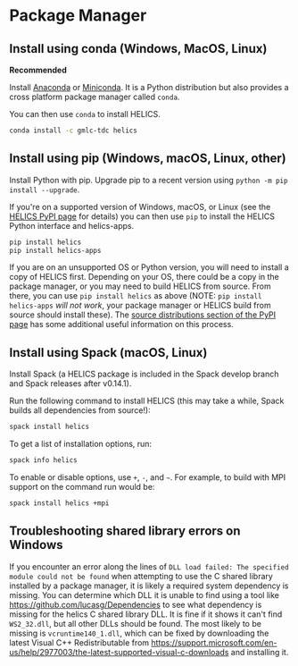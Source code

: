 # Package Manager

## Install using conda (Windows, MacOS, Linux)

**Recommended**

Install [Anaconda](https://www.anaconda.com/download/) or [Miniconda](https://conda.io/en/latest/miniconda.html). It is a Python distribution but also provides a cross platform package manager called `conda`.

You can then use `conda` to install HELICS.

```bash
conda install -c gmlc-tdc helics
```

## Install using pip (Windows, macOS, Linux, other)

Install Python with pip. Upgrade pip to a recent version using `python -m pip install --upgrade`.

If you're on a supported version of Windows, macOS, or Linux (see the [HELICS PyPI page](https://pypi.org/project/helics/) for details) you can then use `pip` to install the HELICS Python interface and helics-apps.

```bash
pip install helics
pip install helics-apps
```

If you are on an unsupported OS or Python version, you will need to install a copy of HELICS first.
Depending on your OS, there could be a copy in the package manager, or you may need to build HELICS from source.
From there, you can use `pip install helics` as above (NOTE: `pip install helics-apps` *will not work*, your package manager or HELICS build from source should install these).
The [source distributions section of the PyPI page](https://pypi.org/project/helics/) has some additional useful information on this process.

## Install using Spack (macOS, Linux)

Install Spack (a HELICS package is included in the Spack develop branch and Spack releases after v0.14.1).

Run the following command to install HELICS (this may take a while, Spack builds all dependencies from source!):

```bash
spack install helics
```

To get a list of installation options, run:

```bash
spack info helics
```

To enable or disable options, use `+`, `-`, and `~`. For example, to build with MPI support on the command run would be:

```bash
spack install helics +mpi
```

## Troubleshooting shared library errors on Windows
If you encounter an error along the lines of `DLL load failed: The specified module could not be found` when attempting to use the C shared library installed by a package manager, it is likely a required system dependency is missing. You can determine which DLL it is unable to find using a tool like https://github.com/lucasg/Dependencies to see what dependency is missing for the helics C shared library DLL. It is fine if it shows it can't find `WS2_32.dll`, but all other DLLs should be found.
The most likely to be missing is `vcruntime140_1.dll`, which can be fixed by downloading the latest Visual C++ Redistributable from https://support.microsoft.com/en-us/help/2977003/the-latest-supported-visual-c-downloads and installing it.


